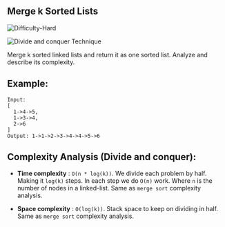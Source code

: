 ## Merge k Sorted Lists

![Difficulty-Hard](https://img.shields.io/badge/Difficulty-Hard-red)

![Divide and conquer Technique](https://img.shields.io/badge/Technique-Divide_and_conquer-blue)

Merge k sorted linked lists and return it as one sorted list. Analyze and describe its complexity.

## Example:

```
Input:
[
  1->4->5,
  1->3->4,
  2->6
]
Output: 1->1->2->3->4->4->5->6
```

## Complexity Analysis (Divide and conquer):

- **Time complexity** : `O(n * log(k))`. We divide each problem by half. Making it `log(k)` steps. In each step we do `O(n)` work. Where `n` is the number of nodes in a linked-list. Same as `merge sort` complexity analysis.

- **Space complexity** : `O(log(k))`. Stack space to keep on dividing in half. Same as `merge sort` complexity analysis.